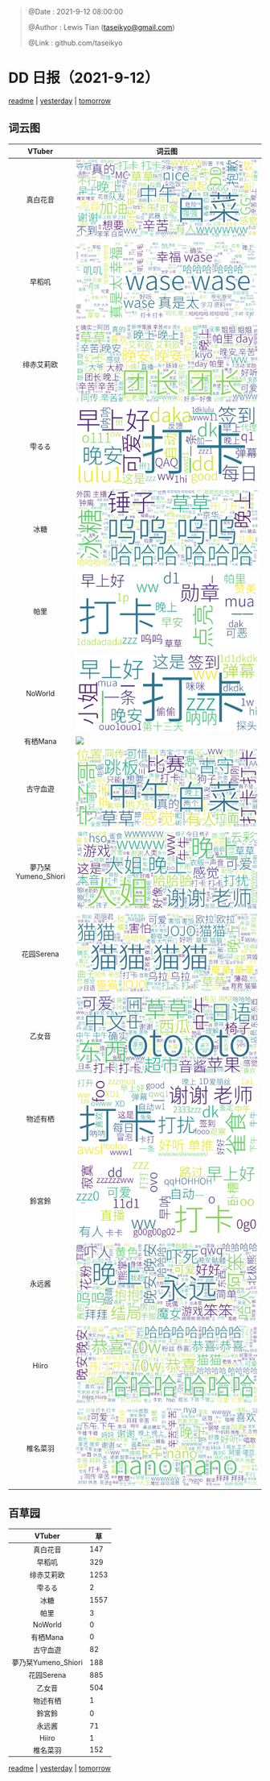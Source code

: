 > @Date    : 2021-9-12 08:00:00
>
> @Author  : Lewis Tian (taseikyo@gmail.com)
>
> @Link    : github.com/taseikyo

# DD 日报（2021-9-12）

[readme](../README.md) | [yesterday](2021-9-11.md) | [tomorrow](2021-9-13.md)

## 词云图

|VTuber|词云图|
|:-:|-|
|真白花音|![](../../images/daily/21402309_2021-9-12_purge_wordcloud.png)|
|早稻叽|![](../../images/daily/41682_2021-9-12_purge_wordcloud.png)|
|绯赤艾莉欧|![](../../images/daily/21396545_2021-9-12_purge_wordcloud.png)|
|雫るる|![](../../images/daily/21013446_2021-9-12_purge_wordcloud.png)|
|冰糖|![](../../images/daily/876396_2021-9-12_purge_wordcloud.png)|
|帕里|![](../../images/daily/4895312_2021-9-12_purge_wordcloud.png)|
|NoWorld|![](../../images/daily/21448649_2021-9-12_purge_wordcloud.png)|
|有栖Mana|![](../../images/daily/6542258_2021-9-12_purge_wordcloud.png)|
|古守血遊|![](../../images/daily/8725120_2021-9-12_purge_wordcloud.png)|
|夢乃栞Yumeno_Shiori|![](../../images/daily/14052636_2021-9-12_purge_wordcloud.png)|
|花园Serena|![](../../images/daily/14327465_2021-9-12_purge_wordcloud.png)|
|乙女音|![](../../images/daily/21320551_2021-9-12_purge_wordcloud.png)|
|物述有栖|![](../../images/daily/21449083_2021-9-12_purge_wordcloud.png)|
|鈴宮鈴|![](../../images/daily/21685677_2021-9-12_purge_wordcloud.png)|
|永远酱|![](../../images/daily/21701071_2021-9-12_purge_wordcloud.png)|
|Hiiro|![](../../images/daily/21919321_2021-9-12_purge_wordcloud.png)|
|椎名菜羽|![](../../images/daily/22347054_2021-9-12_purge_wordcloud.png)|

## 百草园

|VTuber|草|
|:-:|-|
|真白花音|147|
|早稻叽|329|
|绯赤艾莉欧|1253|
|雫るる|2|
|冰糖|1557|
|帕里|3|
|NoWorld|0|
|有栖Mana|0|
|古守血遊|82|
|夢乃栞Yumeno_Shiori|188|
|花园Serena|885|
|乙女音|504|
|物述有栖|1|
|鈴宮鈴|0|
|永远酱|71|
|Hiiro|1|
|椎名菜羽|152|

[readme](../README.md) | [yesterday](2021-9-11.md) | [tomorrow](2021-9-13.md)
